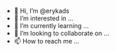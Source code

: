 - 👋 Hi, I’m @erykads
- 👀 I’m interested in ...
- 🌱 I’m currently learning ...
- 💞️ I’m looking to collaborate on ...
- 📫 How to reach me ...

<!---
erykads/erykads is a ✨ special ✨ repository because its `README.md` (this file) appears on your GitHub profile.
You can click the Preview link to take a look at your changes.
--->
